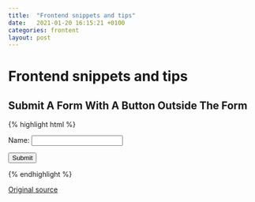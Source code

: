 ```yaml
---
title:  "Frontend snippets and tips"
date:   2021-01-20 16:15:21 +0100
categories: frontent
layout: post
---
```


# Frontend snippets and tips

## Submit A Form With A Button Outside The Form

{% highlight html %}
<div>
  <form id="my-form">
    <label for="name">Name:</label>
    <input type="text" name="name"></input>
  </form>

  <!-- ... -->

  <button type="submit" form="my-form">Submit</button>
</div>
{% endhighlight %}

[Original source](https://til.hashrocket.com/posts/v2s2gxgifj-submit-a-form-with-a-button-outside-the-form)
